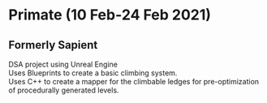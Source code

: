 # Primate (10 Feb-24 Feb 2021)
## Formerly Sapient
DSA project using Unreal Engine</br>
Uses Blueprints to create a basic climbing system.</br>
Uses C++ to create a mapper for the climbable ledges for pre-optimization of procedurally generated levels.
